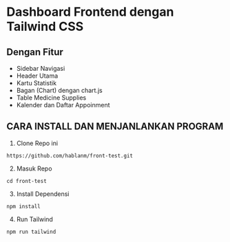  # Dashboard Frontend dengan Tailwind CSS

## Dengan Fitur 
- Sidebar Navigasi
- Header Utama
- Kartu Statistik
- Bagan (Chart) dengan chart.js
- Table Medicine Supplies
- Kalender dan Daftar Appoinment
  
## CARA INSTALL DAN MENJANLANKAN PROGRAM
1. Clone Repo ini
```
https://github.com/hablanm/front-test.git
```
2. Masuk Repo
```
cd front-test
```
3. Install Dependensi
```
npm install

```
4. Run Tailwind
```
npm run tailwind
```
